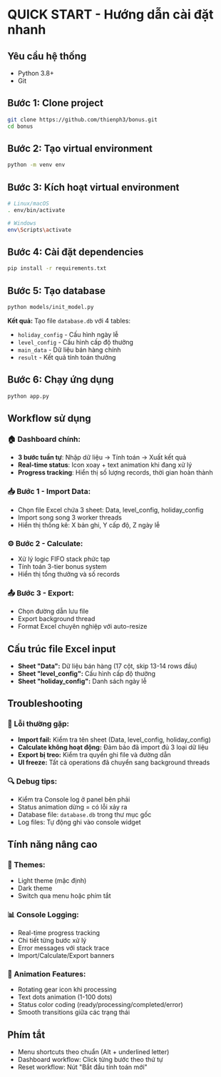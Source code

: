 # QUICK START - Hướng dẫn cài đặt nhanh

## Yêu cầu hệ thống
- Python 3.8+
- Git

## Bước 1: Clone project
```bash
git clone https://github.com/thienph3/bonus.git
cd bonus
```

## Bước 2: Tạo virtual environment
```bash
python -m venv env
```

## Bước 3: Kích hoạt virtual environment
```bash
# Linux/macOS
. env/bin/activate

# Windows
env\Scripts\activate
```

## Bước 4: Cài đặt dependencies
```bash
pip install -r requirements.txt
```

## Bước 5: Tạo database
```bash
python models/init_model.py
```

**Kết quả:** Tạo file `database.db` với 4 tables:
- `holiday_config` - Cấu hình ngày lễ
- `level_config` - Cấu hình cấp độ thưởng
- `main_data` - Dữ liệu bán hàng chính
- `result` - Kết quả tính toán thưởng

## Bước 6: Chạy ứng dụng
```bash
python app.py
```

## Workflow sử dụng

### 🏠 Dashboard chính:
- **3 bước tuần tự**: Nhập dữ liệu → Tính toán → Xuất kết quả
- **Real-time status**: Icon xoay + text animation khi đang xử lý
- **Progress tracking**: Hiển thị số lượng records, thời gian hoàn thành

### 📥 Bước 1 - Import Data:
- Chọn file Excel chứa 3 sheet: Data, level_config, holiday_config
- Import song song 3 worker threads
- Hiển thị thống kê: X bản ghi, Y cấp độ, Z ngày lễ

### ⚙️ Bước 2 - Calculate:
- Xử lý logic FIFO stack phức tạp
- Tính toán 3-tier bonus system
- Hiển thị tổng thưởng và số records

### 📤 Bước 3 - Export:
- Chọn đường dẫn lưu file
- Export background thread
- Format Excel chuyên nghiệp với auto-resize

## Cấu trúc file Excel input
- **Sheet "Data":** Dữ liệu bán hàng (17 cột, skip 13-14 rows đầu)
- **Sheet "level_config":** Cấu hình cấp độ thưởng
- **Sheet "holiday_config":** Danh sách ngày lễ

## Troubleshooting

### 🚫 Lỗi thường gặp:
- **Import fail:** Kiểm tra tên sheet (Data, level_config, holiday_config)
- **Calculate không hoạt động:** Đảm bảo đã import đủ 3 loại dữ liệu
- **Export bị treo:** Kiểm tra quyền ghi file và đường dẫn
- **UI freeze:** Tất cả operations đã chuyển sang background threads

### 🔍 Debug tips:
- Kiểm tra Console log ở panel bên phải
- Status animation dừng = có lỗi xảy ra
- Database file: `database.db` trong thư mục gốc
- Log files: Tự động ghi vào console widget

## Tính năng nâng cao

### 🎨 Themes:
- Light theme (mặc định)
- Dark theme
- Switch qua menu hoặc phím tắt

### 📊 Console Logging:
- Real-time progress tracking
- Chi tiết từng bước xử lý
- Error messages với stack trace
- Import/Calculate/Export banners

### 🔄 Animation Features:
- Rotating gear icon khi processing
- Text dots animation (1-100 dots)
- Status color coding (ready/processing/completed/error)
- Smooth transitions giữa các trạng thái

## Phím tắt
- Menu shortcuts theo chuẩn (Alt + underlined letter)
- Dashboard workflow: Click từng bước theo thứ tự
- Reset workflow: Nút "Bắt đầu tính toán mới"